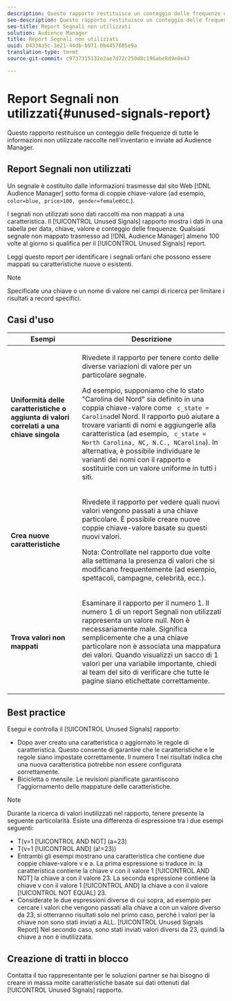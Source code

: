 ```yaml
---
description: Questo rapporto restituisce un conteggio delle frequenze di tutte le informazioni non utilizzate raccolte nell’inventario e inviate ad Audience Manager.
seo-description: Questo rapporto restituisce un conteggio delle frequenze di tutte le informazioni non utilizzate raccolte nell’inventario e inviate ad Audience Manager.
seo-title: Report Segnali non utilizzati
solution: Audience Manager
title: Report Segnali non utilizzati
uuid: 04334a5c-3e21-44db-b971-0b4457685e9a
translation-type: tm+mt
source-git-commit: c9737315132e2ae7d72c250d8c196abe8d9e0e43

---
```



# Report Segnali non utilizzati{#unused-signals-report}

Questo rapporto restituisce un conteggio delle frequenze di tutte le informazioni non utilizzate raccolte nell’inventario e inviate ad Audience Manager.

<!-- 

c_unused_signals.xml

 -->

## Report Segnali non utilizzati

Un segnale è costituito dalle informazioni trasmesse dal sito Web [!DNL Audience Manager] sotto forma di coppie [](../../reference/key-value-pairs-explained.md) chiave-valore (ad esempio, `color=blue, price>100, gender=female`ecc.).

I segnali non utilizzati sono dati raccolti ma non mappati a una caratteristica. Il [!UICONTROL Unused Signals] rapporto mostra i dati in una tabella per data, chiave, valore e conteggio delle frequenze. Qualsiasi segnale non mappato trasmesso ad [!DNL Audience Manager] almeno 100 volte al giorno si qualifica per il [!UICONTROL Unused Signals] report.

Leggi questo report per identificare i segnali orfani che possono essere mappati su caratteristiche nuove o esistenti.

>[!NOTE]
>
>Specificate una chiave o un nome di valore nei campi di ricerca per limitare i risultati a record specifici.

## Casi d'uso

<table id="table_E5EE0EC078E14EF4B197243488517A2D"> 
 <thead> 
  <tr> 
   <th colname="col1" class="entry"> Esempi </th> 
   <th colname="col2" class="entry"> Descrizione </th> 
  </tr> 
 </thead>
 <tbody> 
  <tr> 
   <td colname="col1"> <p><b>Uniformità delle caratteristiche o aggiunta di valori correlati a una chiave singola</b> </p> </td> 
   <td colname="col2"> <p>Rivedete il rapporto per tenere conto delle diverse variazioni di valore per un particolare segnale. </p> <p>Ad esempio, supponiamo che lo stato "Carolina del Nord" sia definito in una coppia chiave-valore come <code> c_state = Carolina</code>del Nord. Il rapporto può aiutare a trovare varianti di nomi e aggiungerle alla caratteristica (ad esempio, <code> c_state = North Carolina, NC, N.C., NCarolina</code>). In alternativa, è possibile individuare le varianti dei nomi con il rapporto e sostituirle con un valore uniforme in tutti i siti. </p> <p> </p> </td> 
  </tr> 
  <tr> 
   <td colname="col1"> <p><b>Crea nuove caratteristiche</b> </p> </td> 
   <td colname="col2"> <p>Rivedete il rapporto per vedere quali nuovi valori vengono passati a una chiave particolare. È possibile creare nuove coppie chiave-valore basate su questi nuovi valori. </p> <p> <p>Nota:  Controllate nel rapporto due volte alla settimana la presenza di valori che si modificano frequentemente (ad esempio, spettacoli, campagne, celebrità, ecc.). </p> </p> </td> 
  </tr> 
  <tr> 
   <td colname="col1"> <p><b>Trova valori non mappati</b> </p> </td> 
   <td colname="col2"> <p>Esaminare il rapporto per il numero 1. Il numero 1 di un report <span class="wintitle"> Segnali</span> non utilizzati rappresenta un valore null. Non è necessariamente male. Significa semplicemente che a una chiave particolare non è associata una mappatura dei valori. Quando visualizzi un sacco di 1 valori per una variabile importante, chiedi al team del sito di verificare che tutte le pagine siano etichettate correttamente. </p> </td> 
  </tr> 
 </tbody> 
</table>

## Best practice

Esegui e controlla il [!UICONTROL Unused Signals] rapporto:

* Dopo aver creato una caratteristica o aggiornato le regole di caratteristica. Questo consente di garantire che le caratteristiche e le regole siano impostate correttamente. Il numero 1 nei risultati indica che una nuova caratteristica potrebbe non essere configurata correttamente.
* Bicicletta o mensile. Le revisioni pianificate garantiscono l'aggiornamento delle mappature delle caratteristiche.

>[!NOTE]
>
>Durante la ricerca di valori inutilizzati nel rapporto, tenere presente la seguente particolarità. Esiste una differenza di espressione tra i due esempi seguenti:

* T(v=1 [!UICONTROL AND NOT] (a=23)
* T(v=1 [!UICONTROL AND] (a!=23))
* Entrambi gli esempi mostrano una caratteristica che contiene due coppie chiave-valore v e a. La prima espressione si traduce in: la caratteristica contiene la chiave v con il valore 1 [!UICONTROL AND NOT] la chiave a con il valore 23. La seconda espressione contiene la chiave v con il valore 1 [!UICONTROL AND] la chiave a con il valore [!UICONTROL NOT EQUAL] 23.
* Considerate le due espressioni diverse di cui sopra, ad esempio per cercare i valori che vengono passati alla chiave a con un valore diverso da 23, si otterranno risultati solo nel primo caso, perché i valori per la chiave non sono stati inviati a ALL. [!UICONTROL Unused Signals Report] Nel secondo caso, sono stati inviati valori diversi da 23, quindi la chiave a non è inutilizzata.

## Creazione di tratti in blocco

Contatta il tuo rappresentante per le soluzioni partner se hai bisogno di creare in massa molte caratteristiche basate sui dati ottenuti dal [!UICONTROL Unused Signals] rapporto.
